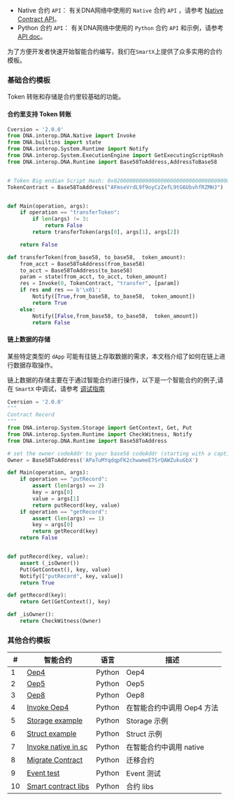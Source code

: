 

* Native 合约 ```API```： 有关DNA网络中使用的 ```Native``` 合约 ```API``` ，请参考 [Native Contract API](https://github.com/dnaproject/dna/blob/master/docs/specifications/native_contract/paramapi.md)。
* Python 合约 `API`： 有关DNA网络中使用的 ```Python``` 合约 ```API``` 和示例，请参考 [API doc](https://apidoc.dnaproject.org/smartcontract/)。


为了方便开发者快速开始智能合约编写，我们在```SmartX```上提供了众多实用的合约模板。

### 基础合约模板

Token 转账和存储是合约里较基础的功能。

#### 合约里支持 Token 转账

```python
Cversion = '2.0.0'
from DNA.interop.DNA.Native import Invoke
from DNA.builtins import state
from DNA.interop.System.Runtime import Notify
from DNA.interop.System.ExecutionEngine import GetExecutingScriptHash
from DNA.interop.DNA.Runtime import Base58ToAddress,AddressToBase58


# Token Big endian Script Hash: 0x0200000000000000000000000000000000000000
TokenContract = Base58ToAddress("AFmseVrdL9f9oyCzZefL9tG6UbvhfRZMHJ")


def Main(operation, args):
    if operation == "transferToken":
        if len(args) != 3:
            return False
        return transferToken(args[0], args[1], args[2])

    return False

def transferToken(from_base58, to_base58,  token_amount):
    from_acct = Base58ToAddress(from_base58)
    to_acct = Base58ToAddress(to_base58)
    param = state(from_acct, to_acct, token_amount)
    res = Invoke(0, TokenContract, "transfer", [param])
    if res and res == b'\x01':
        Notify([True,from_base58, to_base58,  token_amount])
        return True
    else:
        Notify([False,from_base58, to_base58,  token_amount])
        return False
```

#### 链上数据的存储

某些特定类型的 ```dApp``` 可能有往链上存取数据的需求，本文档介绍了如何在链上进行数据存取操作。

链上数据的存储主要在于通过智能合约进行操作，以下是一个智能合约的例子,请在 ```SmartX``` 中调试，请参考 [调试指南](../QuickGuide/00-dapp_development)

```python
Cversion = '2.0.0'
"""
Contract Record
"""
from DNA.interop.System.Storage import GetContext, Get, Put
from DNA.interop.System.Runtime import CheckWitness, Notify
from DNA.interop.DNA.Runtime import Base58ToAddress

# set the owner codeAddr to your base58 codeAddr (starting with a captical A)
Owner = Base58ToAddress('APa7uMYqdqpFK2chwwmeE7SrQAWZukuGbX')

def Main(operation, args):
    if operation == "putRecord":
        assert (len(args) == 2)
        key = args[0]
        value = args[1]
        return putRecord(key, value)
    if operation == "getRecord":
        assert (len(args) == 1)
        key = args[0]
        return getRecord(key)
    return False


def putRecord(key, value):
    assert (_isOwner())
    Put(GetContext(), key, value)
    Notify(["putRecord", key, value])
    return True

def getRecord(key):
    return Get(GetContext(), key)

def _isOwner():
    return CheckWitness(Owner)
```


### 其他合约模板

| # | 智能合约                         |        语言      |   描述   |
| -----| ---------------------------------------- | ---------------- | ---------------- |
| 1| [Oep4](https://github.com/ONT-Avocados/python-template/blob/master/OEP4Sample/OEP4Sample_compiler2.0.py) |    Python     |    Oep4  |
| 2| [Oep5](https://github.com/ONT-Avocados/python-template/blob/master/OEP5Sample/OEP5Sample_compiler2.0.py) |  Python   |  Oep5   |
| 3| [Oep8](https://github.com/ONT-Avocados/python-template/blob/master/OEP8Sample/OEP8Sample_compiler2.0.py) |  Python   |  Oep8   |
| 4| [Invoke Oep4](https://github.com/ONT-Avocados/python-template/blob/master/Static_Call_Oep4/static_call_Oep4_compiler2.0.py) |  Python  | 在智能合约中调用 Oep4 方法 |
| 5| [Storage example](https://github.com/ONT-Avocados/python-template/blob/master/Storage_Example/storage_example_compiler2.0.py) |   Python  |   Storage 示例  |
| 6| [Struct example](https://github.com/ONT-Avocados/python-template/blob/master/Struct_Example/struct_example_compiler2.0.py) |   Python  | Struct 示例  |
| 7| [Invoke native in sc](https://github.com/ONT-Avocados/python-template/blob/master/NativeAssetInvoke/native_asset_invoke_compiler2.0.py) | Python | 在智能合约中调用 native |
| 8| [Migrate Contract](https://github.com/ONT-Avocados/python-template/blob/master/MigrateDestruct/migrate_destroyWithinContract_compiler2.0.py) | Python | 迁移合约 |
| 9| [Event test](https://github.com/ONT-Avocados/python-template/blob/master/EventTest/event_test_compiler2.0.py) | Python|   Event 测试  |
|10| [Smart contract libs](https://github.com/ONT-Avocados/python-template/tree/master/libs) | Python|  合约 libs    |


